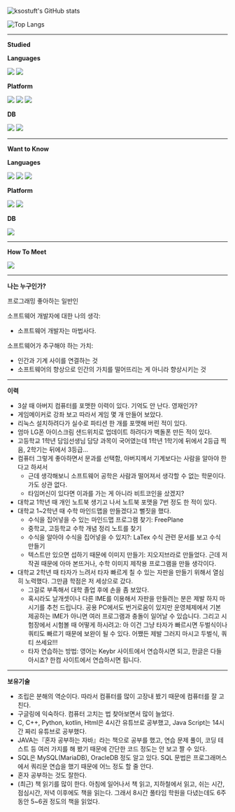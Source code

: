 
![ksostuft's GitHub stats](https://github-readme-stats.vercel.app/api?username=ksostuft&show_icons=true&theme=radical)

![Top Langs](https://github-readme-stats.vercel.app/api/top-langs/?username=ksostuft&hide_progress=true&theme=radical)

<hr/>

**Studied**

**Languages**

<p>
  <img src="https://img.shields.io/badge/java-%23ED8B00.svg?style=for-the-badge&logo=openjdk&logoColor=white"/>
  <img src="https://img.shields.io/badge/react-%2320232a.svg?style=for-the-badge&logo=react&logoColor=%2361DAFB"/>
</p>

**Platform**

<p>
  <img src="https://img.shields.io/badge/bootstrap-%238511FA.svg?style=for-the-badge&logo=bootstrap&logoColor=white"/>
  <img src="https://img.shields.io/badge/jquery-%230769AD.svg?style=for-the-badge&logo=jquery&logoColor=white"/>
  <img src="https://img.shields.io/badge/node.js-6DA55F?style=for-the-badge&logo=node.js&logoColor=white"/>
</p>

**DB**

<img src="https://img.shields.io/badge/MariaDB-003545?style=for-the-badge&logo=mariadb&logoColor=white"/>
<img src="https://img.shields.io/badge/mysql-%2300f.svg?style=for-the-badge&logo=mysql&logoColor=white"/>

<hr/>

**Want to Know**

**Languages**
<p>
  <img src="https://img.shields.io/badge/swift-F54A2A?style=for-the-badge&logo=swift&logoColor=white"/>
  <img src="https://img.shields.io/badge/kotlin-%237F52FF.svg?style=for-the-badge&logo=kotlin&logoColor=white"/>
  <img src="https://img.shields.io/badge/react_native-%2320232a.svg?style=for-the-badge&logo=react&logoColor=%2361DAFB"/>
  
</p>

**Platform**

<p>
  <img src="https://img.shields.io/badge/iOS-000000?style=for-the-badge&logo=ios&logoColor=white"/>
  <img src="https://img.shields.io/badge/Android-3DDC84?style=for-the-badge&logo=android&logoColor=white"/>
  
  
</p>

**DB**

<p>
  <img src="https://img.shields.io/badge/MongoDB-%234ea94b.svg?style=for-the-badge&logo=mongodb&logoColor=white"/>
</p>

<hr/>

**How To Meet**

<p>
  <a href="mailto:ksostuft@gmail.com" target="_blank"><img src="https://img.shields.io/badge/ksostuft@gmail.com-EA4335?style=flat-square&logo=Gmail&logoColor=white"/></a>
</p>

<hr/>

**나는 누구인가?**

프로그래밍 좋아하는 일반인

소프트웨어 개발자에 대한 나의 생각:
- 소프트웨어 개발자는 마법사다.

소프트웨어가 추구해야 하는 가치:
- 인간과 기계 사이를 연결하는 것
- 소프트웨어의 향상으로 인간의 가치를 떨어뜨리는 게 아니라 향상시키는 것

<hr/>

**이력**
- 3살 때 아버지 컴퓨터를 포맷한 이력이 있다. 기억도 안 난다. 영재인가?
- 게임메이커로 강좌 보고 따라서 게임 몇 개 만들어 보았다.
- 리눅스 설치하려다가 실수로 파티션 한 개를 포맷해 버린 적이 있다.
- 엄마 LG폰 아이스크림 샌드위치로 업데이트 하려다가 벽돌폰 만든 적이 있다.
- 고등학교 1학년 담임선생님 담당 과목이 국어였는데 1학년 1학기에 뒤에서 2등급 찍음, 2학기는 뒤에서 3등급…
- 컴퓨터 그렇게 좋아하면서 문과를 선택함, 아버지께서 기계보다는 사람을 알아야 한다고 하셔서
  - 근데 생각해보니 소프트웨어 공학은 사람과 떨어져서 생각할 수 없는 학문이다. 가도 상관 없다.
  - 타임머신이 있다면 이과를 가는 게 아니라 비트코인을 샀겠지?
- 대학교 1학년 때 개인 노트북 생기고 나서 노트북 포맷을 7번 정도 한 적이 있다.
- 대학교 1~2학년 때 수학 마인드맵을 만들겠다고 뻘짓을 했다.
  - 수식을 집어넣을 수 있는 마인드맵 프로그램 찾기: FreePlane
  - 중학교, 고등학교 수학 개념 정리 노트를 찾기
  - 수식을 알아야 수식을 집어넣을 수 있지?: LaTex 수식 관련 문서를 보고 수식 만들기
  - 텍스트만 있으면 섭하기 때문에 이미지 만들기: 지오지브라로 만들었다. 근데 저작권 때문에 아마 본뜨거나, 수학 이미지 제작용 프로그램을 만들 생각이다.
- 대학교 2학년 때 타자가 느려서 타자 빠르게 칠 수 있는 자판을 만들기 위해서 열심히 노력했다. 그만큼 학점은 저 세상으로 갔다.
  - 그걸로 부족해서 대학 졸업 후에 손을 좀 보았다.
  - 혹시라도 날개셋이나 다른 IME를 이용해서 자판을 만들려는 분은 제발 하지 마시기를 추천 드립니다. 공용 PC에서도 번거로움이 있지만 운영체제에서 기본 제공하는 IME가 아니면 여러 프로그램과 충돌이 일어날 수 있습니다. 그리고 시험장에서 시험볼 때 어떻게 하시려고: 아 이건 그냥 타자가 빠르시면 두벌식이나 쿼티도 빠르기 때문에 보완이 될 수 있다. 어쨌든 제발 그러지 마시고 두벌식, 쿼티 쓰세요!!!
  - 타자 연습하는 방법: 영어는 Keybr 사이트에서 연습하시면 되고, 한글은 다들 아시죠? 한컴 사이트에서 연습하시면 됩니다.

<hr/>

**보유기술**
- 조립은 분해의 역순이다. 따라서 컴퓨터를 많이 고장내 봤기 때문에 컴퓨터를 잘 고친다.
- 구글링에 익숙하다. 컴퓨터 고치는 법 찾아보면서 많이 늘었다.
- C, C++, Python, kotlin, Html은 4시간 유튜브로 공부했고, Java Script는 14시간 짜리 유튜브로 공부했다.
- JAVA는『혼자 공부하는 자바』라는 책으로 공부를 했고, 연습 문제 풀이, 코딩 테스트 등 여러 가지를 해 봤기 때문에 간단한 코드 정도는 안 보고 짤 수 있다.
- SQL은 MySQL(MariaDB), OracleDB 정도 알고 있다. SQL 문법은 프로그래머스에서 쿼리문 연습을 했기 때문에 어느 정도 할 줄 안다.
- 혼자 공부하는 것도 잘한다.
- (최근) 책 읽기를 많이 한다. 아침에 일어나서 책 읽고, 지하철에서 읽고, 쉬는 시간, 점심시간, 저녁 이후에도 책을 읽는다. 그래서 8시간 풀타임 학원을 다녔는데도 6주 동안 5~6권 정도의 책을 읽었다.



